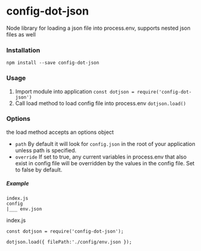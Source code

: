 # config-dot-json
Node library for loading a json file into process.env, supports nested json files as well

### Installation
`npm install --save config-dot-json`

### Usage
1) Import module into application `const dotjson = require('config-dot-json')`
2) Call load method to load config file into process.env `dotjson.load()`

### Options
the load method accepts an options object
 - `path` By default it will look for `config.json` in the root of your application unless path is specified.
 - `override` If set to true, any current variables in process.env that also exist in config file will be overridden by the values in the config file. Set to false by default.

##### Example

```
index.js
config
|___ env.json

```

index.js
```
const dotjson = require('config-dot-json');

dotjson.load({ filePath:'./config/env.json });
```
